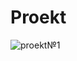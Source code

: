 # Proekt
![proekt№1](https://user-images.githubusercontent.com/91532950/143580304-171e6eef-282b-4058-beb5-622e03dac4c0.png)
